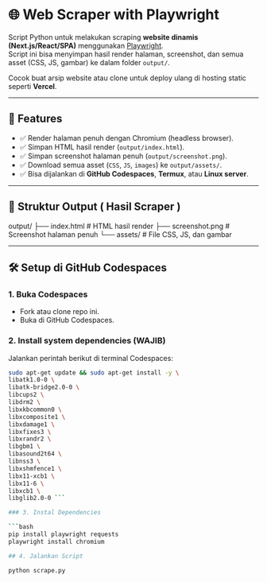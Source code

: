 # 🌐 Web Scraper with Playwright

Script Python untuk melakukan scraping **website dinamis (Next.js/React/SPA)** menggunakan [Playwright](https://playwright.dev/).  
Script ini bisa menyimpan hasil render halaman, screenshot, dan semua asset (CSS, JS, gambar) ke dalam folder `output/`.

Cocok buat arsip website atau clone untuk deploy ulang di hosting static seperti **Vercel**.

---

## 🚀 Features
- ✅ Render halaman penuh dengan Chromium (headless browser).
- ✅ Simpan HTML hasil render (`output/index.html`).
- ✅ Simpan screenshot halaman penuh (`output/screenshot.png`).
- ✅ Download semua asset (`CSS`, `JS`, `images`) ke `output/assets/`.
- ✅ Bisa dijalankan di **GitHub Codespaces**, **Termux**, atau **Linux server**.

---

## 📂 Struktur Output ( Hasil Scraper ) 

output/ ├── index.html        # HTML hasil render 
        ├── screenshot.png    # Screenshot halaman penuh 
        └── assets/           # File CSS, JS, dan gambar



---

## 🛠️ Setup di GitHub Codespaces

### 1. Buka Codespaces
- Fork atau clone repo ini.  
- Buka di GitHub Codespaces.

### 2. Install system dependencies (WAJIB)
Jalankan perintah berikut di terminal Codespaces:

```bash
sudo apt-get update && sudo apt-get install -y \
libatk1.0-0 \
libatk-bridge2.0-0 \
libcups2 \
libdrm2 \
libxkbcommon0 \
libxcomposite1 \
libxdamage1 \
libxfixes3 \
libxrandr2 \
libgbm1 \
libasound2t64 \
libnss3 \
libxshmfence1 \
libx11-xcb1 \
libx11-6 \
libxcb1 \
libglib2.0-0 ```

### 3. Instal Dependencies

```bash
pip install playwright requests
playwright install chromium

## 4. Jalankan Script

python scrape.py
